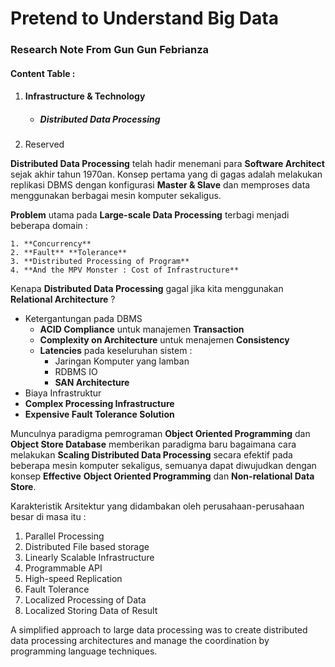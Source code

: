 # Pretend to Understand Big Data

### Research Note From Gun Gun Febrianza

#### Content Table :

1. #### Infrastructure & Technology

   - ##### Distributed Data Processing

2. Reserved



**Distributed Data Processing** telah hadir menemani para **Software Architect** sejak akhir tahun 1970an. Konsep pertama yang di gagas adalah melakukan replikasi DBMS dengan konfigurasi **Master & Slave** dan memproses data menggunakan berbagai mesin komputer sekaligus.

**Problem** utama pada **Large-scale Data Processing** terbagi menjadi beberapa domain :

	1. **Concurrency**
 	2. **Fault** **Tolerance**
 	3. **Distributed Processing of Program**
 	4. **And the MPV Monster : Cost of Infrastructure**

Kenapa **Distributed Data Processing** gagal jika kita menggunakan **Relational Architecture** ?

- Ketergantungan pada DBMS
  - **ACID Compliance** untuk manajemen **Transaction**
  - **Complexity on Architecture** untuk menajemen **Consistency**
  - **Latencies** pada keseluruhan sistem :
    - Jaringan Komputer yang lamban
    - RDBMS IO
    - **SAN Architecture**
- Biaya Infrastruktur
- **Complex Processing Infrastructure**
- **Expensive Fault Tolerance Solution**

Munculnya paradigma pemrograman **Object Oriented Programming** dan **Object Store Database** memberikan paradigma baru bagaimana cara melakukan **Scaling Distributed Data Processing** secara efektif pada beberapa mesin komputer sekaligus, semuanya dapat diwujudkan dengan konsep **Effective** **Object Oriented Programming** dan **Non-relational Data Store**.

Karakteristik Arsitektur yang didambakan oleh perusahaan-perusahaan besar di masa itu :

1. Parallel Processing
2. Distributed File based storage
3. Linearly Scalable Infrastructure
4. Programmable API
5. High-speed Replication
6. Fault Tolerance
7. Localized Processing of Data 
8. Localized Storing Data of Result

A simplified approach to large data processing was to create distributed data processing architectures and manage the coordination by programming language techniques.